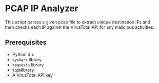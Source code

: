 # PCAP IP Analyzer

This script parses a given pcap file to extract unique destination IPs and then checks each IP against the VirusTotal API for any malicious activities.

## Prerequisites

- Python 3.x
- `pyshark` library
- `requests` library
- `tqdm`library
- A VirusTotal API key
